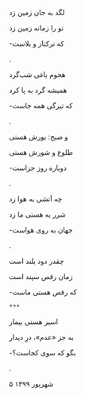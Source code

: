 <!--
.. title: شورش هستی
.. slug: shooreshe-hasti
.. date: 2020-08-26 10:31:26 UTC
.. tags: غزل‌واره 
.. category: 
.. link: 
.. description: 
.. type: text
-->


لگد به جان زمین زد

تو را زمانه زمین زد

-که ترکتاز و بلاست

.


هجوم یاغی شب‌گرد

همیشه گرد به پا کرد

-که تیرگی همه جاست

.


و صبح: یورش هستی

طلوع و شورش هستی

-دوباره روز جزاست

.


چه آتشی به هوا زد

شرر به هستی ما زد

-جهان به روی هواست

.



چقدر دود بلند است

زمان رقص سپند است

-که رقص هستی ماست




```***```


اسیر هستی بیمار

به جز «عدم»، درِ دیدار

-بگو که سوی کجاست؟

.


۵ شهریور ۱۳۹۹



